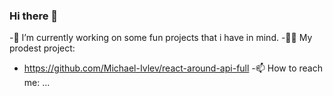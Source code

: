 ### Hi there 👋
-🔭 I’m currently working on some fun projects that i have in mind.
-💪🏻 My prodest project:
* https://github.com/Michael-Ivlev/react-around-api-full
-📫 How to reach me: ...

<!--
**Michael-Ivlev/Michael-Ivlev** is a ✨ _special_ ✨ repository because its `README.md` (this file) appears on your GitHub profile.

Here are some ideas to get you started:

- 🔭 I’m currently working on ...
- 🌱 I’m currently learning ...
- 👯 I’m looking to collaborate on ...
- 🤔 I’m looking for help with ...
- 💬 Ask me about ...
- 📫 How to reach me: ...
- 😄 Pronouns: ...
- ⚡ Fun fact: ...
-->
